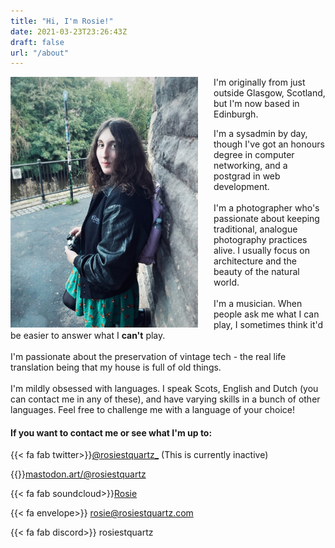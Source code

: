 ```yaml
---
title: "Hi, I'm Rosie!"
date: 2021-03-23T23:26:43Z
draft: false
url: "/about"
---
```

<!-- <script src="https://use.fontawesome.com/dbc5bdc053.js"></script> -->

 <!-- ### Hi, I'm Rosie! (she/her) <br> -->
 <style>
.wrap{
    width: 60% !important;
    max-width: 100em !important;
    @media screen and (max-width: 736px) {
        width: 90%;
    }}
    </style>

<div class="align-center">

<img style="object-fit: cover; display: flex; float: left; max-width: 300px; margin: 0px 25px 0px 0px;" src="IMG_2702.jpeg"/>

<!-- <img style=" display: flex; object-fit: cover; float: left; height: 250px; width: 250px;" src="me.jpg"/> -->

I'm originally from just outside Glasgow, Scotland, but I'm now based in Edinburgh.

I'm a sysadmin by day, though I've got an honours degree in computer networking, and a postgrad in web development.
<br><br>
I'm a photographer who's passionate about keeping traditional, analogue photography practices alive. I usually focus on architecture and the beauty of the natural world. 
<br><br>
I'm a musician. When people ask me what I can play, I sometimes think it'd be easier to answer what I **can't** play.
<br><br>
I'm passionate about the preservation of vintage tech - the real life translation being that my house is full of old things.
<br><br>
I'm mildly obsessed with languages. I speak Scots, English and Dutch (you can contact me in any of these), and have varying skills in a bunch of other languages. Feel free to challenge me with a language of your choice!

</div>

#### If you want to contact me or see what I'm up to:<br>

{{< fa fab twitter>}}<a href="https://twitter.com/rosiestquartz_">@rosiestquartz_</a> (This is currently inactive)

{{<fa fab mastodon>}}<a href=https://mastodon.art/@rosiestquartz>mastodon.art/@rosiestquartz</a>

{{< fa fab soundcloud>}}</i><a href="https://soundcloud.com/rosiestquartz">Rosie</a>

{{< fa envelope>}} <a href="mailto:rosie@rosiestquartz.com">rosie@rosiestquartz.com</a>

{{< fa fab discord>}} rosiestquartz
